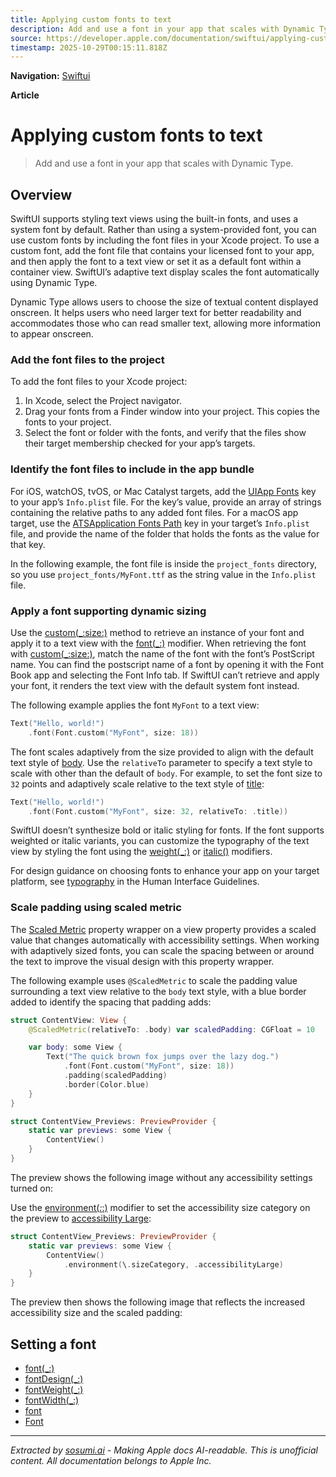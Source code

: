 ```yaml
---
title: Applying custom fonts to text
description: Add and use a font in your app that scales with Dynamic Type.
source: https://developer.apple.com/documentation/swiftui/applying-custom-fonts-to-text
timestamp: 2025-10-29T00:15:11.818Z
---
```


**Navigation:** [Swiftui](/documentation/swiftui)

**Article**

# Applying custom fonts to text

> Add and use a font in your app that scales with Dynamic Type.

## Overview

SwiftUI supports styling text views using the built-in fonts, and uses a system font by default. Rather than using a system-provided font, you can use custom fonts by including the font files in your Xcode project. To use a custom font, add the font file that contains your licensed font to your app, and then apply the font to a text view or set it as a default font within a container view. SwiftUI’s adaptive text display scales the font automatically using Dynamic Type.

Dynamic Type allows users to choose the size of textual content displayed onscreen. It helps users who need larger text for better readability and accommodates those who can read smaller text, allowing more information to appear onscreen.

### Add the font files to the project

To add the font files to your Xcode project:

1. In Xcode, select the Project navigator.
2. Drag your fonts from a Finder window into your project. This copies the fonts to your project.
3. Select the font or folder with the fonts, and verify that the files show their target membership checked for your app’s targets.



### Identify the font files to include in the app bundle

For iOS, watchOS, tvOS, or Mac Catalyst targets, add the [UIApp Fonts](/documentation/BundleResources/Information-Property-List/UIAppFonts) key to your app’s `Info.plist` file. For the key’s value, provide an array of strings containing the relative paths to any added font files. For a macOS app target, use the [ATSApplication Fonts Path](/documentation/BundleResources/Information-Property-List/ATSApplicationFontsPath) key in your target’s `Info.plist` file, and provide the name of the folder that holds the fonts as the value for that key.

In the following example, the font file is inside the `project_fonts` directory, so you use `project_fonts/MyFont.ttf` as the string value in the `Info.plist` file.



### Apply a font supporting dynamic sizing

Use the [custom(_:size:)](/documentation/swiftui/font/custom(_:size:)) method to retrieve an instance of your font and apply it to a text view with the [font(_:)](/documentation/swiftui/text/font(_:)) modifier. When retrieving the font with [custom(_:size:)](/documentation/swiftui/font/custom(_:size:)), match the name of the font with the font’s PostScript name. You can find the postscript name of a font by opening it with the Font Book app and selecting the Font Info tab. If SwiftUI can’t retrieve and apply your font, it renders the text view with the default system font instead.

The following example applies the font `MyFont` to a text view:

```swift
Text("Hello, world!")
    .font(Font.custom("MyFont", size: 18))
```

The font scales adaptively from the size provided to align with the default text style of [body](/documentation/swiftui/font/body). Use the `relativeTo` parameter to specify a text style to scale with other than the default of `body`. For example, to set the font size to `32` points and adaptively scale relative to the text style of [title](/documentation/swiftui/font/title):

```swift
Text("Hello, world!")
    .font(Font.custom("MyFont", size: 32, relativeTo: .title))
```

SwiftUI doesn’t synthesize bold or italic styling for fonts. If the font supports weighted or italic variants, you can customize the typography of the text view by styling the font using the [weight(_:)](/documentation/swiftui/font/weight(_:)) or [italic()](/documentation/swiftui/font/italic()) modifiers.

For design guidance on choosing fonts to enhance your app on your target platform, see [typography](/design/Human-Interface-Guidelines/typography) in the Human Interface Guidelines.

### Scale padding using scaled metric

The [Scaled Metric](/documentation/swiftui/scaledmetric) property wrapper on a view property provides a scaled value that changes automatically with accessibility settings. When working with adaptively sized fonts, you can scale the spacing between or around the text to improve the visual design with this property wrapper.

The following example uses `@ScaledMetric` to scale the padding value surrounding a text view relative to the `body` text style, with a blue border added to identify the spacing that padding adds:

```swift
struct ContentView: View {
    @ScaledMetric(relativeTo: .body) var scaledPadding: CGFloat = 10

    var body: some View {
        Text("The quick brown fox jumps over the lazy dog.")
            .font(Font.custom("MyFont", size: 18))
            .padding(scaledPadding)
            .border(Color.blue)
    }
}

struct ContentView_Previews: PreviewProvider {
    static var previews: some View {
        ContentView()
    }
}
```

The preview shows the following image without any accessibility settings turned on:



Use the [environment(_:_:)](/documentation/swiftui/view/environment(_:_:)) modifier to set the accessibility size category on the preview to [accessibility Large](/documentation/swiftui/contentsizecategory/accessibilitylarge):

```swift
struct ContentView_Previews: PreviewProvider {
    static var previews: some View {
        ContentView()
            .environment(\.sizeCategory, .accessibilityLarge)
    }
}
```

The preview then shows the following image that reflects the increased accessibility size and the scaled padding:



## Setting a font

- [font(_:)](/documentation/swiftui/view/font(_:))
- [fontDesign(_:)](/documentation/swiftui/view/fontdesign(_:))
- [fontWeight(_:)](/documentation/swiftui/view/fontweight(_:))
- [fontWidth(_:)](/documentation/swiftui/view/fontwidth(_:))
- [font](/documentation/swiftui/environmentvalues/font)
- [Font](/documentation/swiftui/font)

---

*Extracted by [sosumi.ai](https://sosumi.ai) - Making Apple docs AI-readable.*
*This is unofficial content. All documentation belongs to Apple Inc.*
